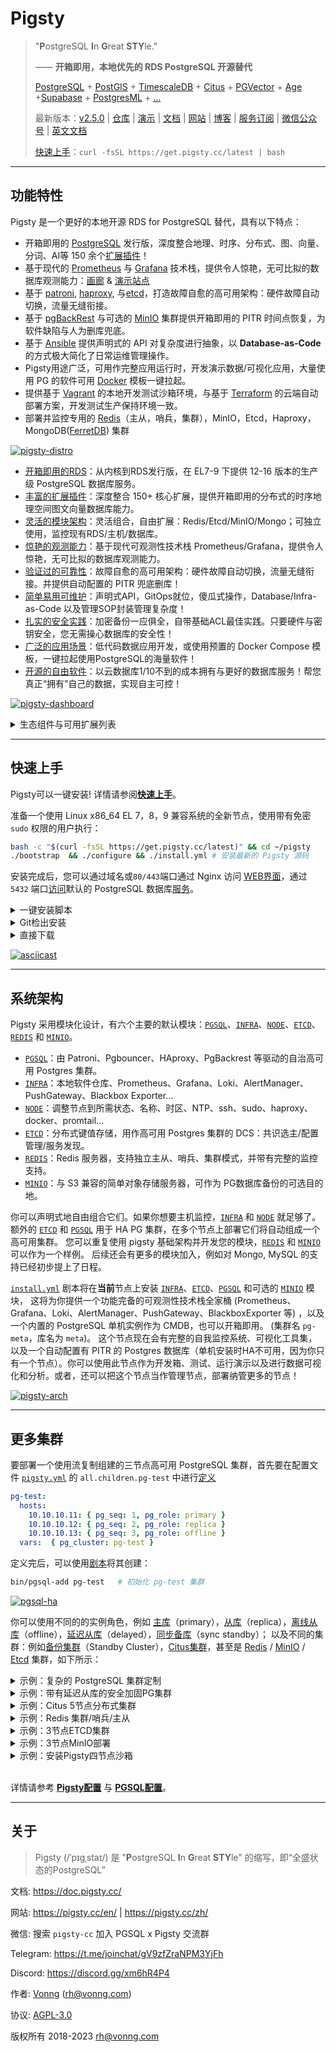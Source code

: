 # Pigsty

> "**P**ostgreSQL **I**n **G**reat **STY**le."
>
> —— **开箱即用，本地优先的 RDS PostgreSQL 开源替代**
>
> [PostgreSQL](https://www.postgresql.org/) + [PostGIS](https://postgis.net/) + [TimescaleDB](https://www.timescale.com/) + [Citus](https://www.citusdata.com/) + [PGVector](https://github.com/pgvector/pgvector) + [Age](https://age.apache.org/) +[Supabase](https://github.com/Vonng/pigsty/tree/master/app/supabase) + [PostgresML](https://github.com/Vonng/pigsty/tree/master/app/pgml) + [...](docs/PGSQL-EXTENSION.md)
>
> 最新版本：[v2.5.0](https://github.com/Vonng/pigsty/releases/tag/v2.5.0) | [仓库](https://github.com/Vonng/pigsty) | [演示](https://demo.pigsty.cc) | [文档](https://doc.pigsty.cc/) | [网站](https://pigsty.cc/zh/) | [博客](https://pigsty.cc/zh/blog) | [服务订阅](https://pigsty.cc/zh/docs/support/) | [微信公众号](https://mp.weixin.qq.com/s/-E_-HZ7LvOze5lmzy3QbQA)  | [英文文档](/)
>
> [快速上手](INSTALL.md)：`curl -fsSL https://get.pigsty.cc/latest | bash`


----------------

## 功能特性

Pigsty 是一个更好的本地开源 RDS for PostgreSQL 替代，具有以下特点：

- 开箱即用的 [PostgreSQL](https://www.postgresql.org/) 发行版，深度整合地理、时序、分布式、图、向量、分词、AI等 150 余个[扩展插件](PGSQL-EXTENSION.md)！
- 基于现代的 [Prometheus](https://prometheus.io/) 与 [Grafana](https://grafana.com/) 技术栈，提供令人惊艳，无可比拟的数据库观测能力：[画廊](https://github.com/Vonng/pigsty/wiki/Gallery) & [演示站点](https://demo.pigsty.cc)
- 基于 [patroni](https://patroni.readthedocs.io/en/latest/), [haproxy](http://www.haproxy.org/), 与[etcd](https://etcd.io/)，打造故障自愈的高可用架构：硬件故障自动切换，流量无缝衔接。
- 基于 [pgBackRest](https://pgbackrest.org/) 与可选的 [MinIO](https://min.io/) 集群提供开箱即用的 PITR 时间点恢复，为软件缺陷与人为删库兜底。
- 基于 [Ansible](https://www.ansible.com/) 提供声明式的 API 对复杂度进行抽象，以 **Database-as-Code** 的方式极大简化了日常运维管理操作。
- Pigsty用途广泛，可用作完整应用运行时，开发演示数据/可视化应用，大量使用 PG 的软件可用 [Docker](https://www.docker.com/) 模板一键拉起。
- 提供基于 [Vagrant](https://www.vagrantup.com/) 的本地开发测试沙箱环境，与基于 [Terraform](https://www.terraform.io/) 的云端自动部署方案，开发测试生产保持环境一致。
- 部署并监控专用的 [Redis](https://redis.io/)（主从，哨兵，集群），MinIO，Etcd，Haproxy，MongoDB([FerretDB](https://www.ferretdb.io/)) 集群

[![pigsty-distro](https://github.com/Vonng/pigsty/assets/8587410/a0550ad2-7bb9-4051-8758-9e5e3b294e54)](FEATURE.md)

- [开箱即用的RDS](FEATURE.md#开箱即用的rds)：从内核到RDS发行版，在 EL7-9 下提供 12-16 版本的生产级 PostgreSQL 数据库服务。
- [丰富的扩展插件](FEATURE.md#丰富的扩展插件)：深度整合 150+ 核心扩展，提供开箱即用的分布式的时序地理空间图文向量数据库能力。
- [灵活的模块架构](FEATURE.md#灵活的模块架构)：灵活组合，自由扩展：Redis/Etcd/MinIO/Mongo；可独立使用，监控现有RDS/主机/数据库。
- [惊艳的观测能力](FEATURE.md#惊艳的观测能力)：基于现代可观测性技术栈 Prometheus/Grafana，提供令人惊艳，无可比拟的数据库观测能力。
- [验证过的可靠性](FEATURE.md#验证过的可靠性)：故障自愈的高可用架构：硬件故障自动切换，流量无缝衔接。并提供自动配置的 PITR 兜底删库！
- [简单易用可维护](FEATURE.md#简单易用可维护)：声明式API，GitOps就位，傻瓜式操作，Database/Infra-as-Code 以及管理SOP封装管理复杂度！
- [扎实的安全实践](FEATURE.md#扎实的安全实践)：加密备份一应俱全，自带基础ACL最佳实践。只要硬件与密钥安全，您无需操心数据库的安全性！
- [广泛的应用场景](FEATURE.md#广泛的应用场景)：低代码数据应用开发，或使用预置的 Docker Compose 模板，一键拉起使用PostgreSQL的海量软件！
- [开源的自由软件](FEATURE.md#开源的自由软件)：以云数据库1/10不到的成本拥有与更好的数据库服务！帮您真正“拥有”自己的数据，实现自主可控！

[![pigsty-dashboard](https://github.com/Vonng/pigsty/assets/8587410/cd4e6620-bc36-44dc-946b-b9ae56f93c90)](https://demo.pigsty.cc)

<details><summary>生态组件与可用扩展列表</summary>

Pigsty has over **150+** [extensions](PGSQL-EXTENSION.md) pre-compiled and packaged, including some not included in the official PGDG repo. Some of the most potent extensions are:

- PostGIS：地理空间扩展，GIS 事实标准
- TimescaleDB：添加时序/持续聚合/分布式/列存储/自动压缩的能力
- PGVector / PG Embedding：添加 AI 向量/嵌入数据类型支持，以及 ivfflat 与 hnsw 索引。
- Citus：将经典的主从PG集群原地改造为一个水平分片的分布式数据库集群。
- Apache AGE：图数据库扩展，为 PostgreSQL 添加 OpenCypher 查询支持，类似 Neo4J
- PG GraphQL：为 PostgreSQL 添加原生内建的 GraphQL 查询语言支持。
- zhparser： 添加中文分词支持，用于支持类似 ElasticSearch 的全文搜索功能。
- [Supabase](https://github.com/Vonng/pigsty/tree/master/app/supabase)：基于 PostgreSQL 的开源的 Firebase 替代。
- [FerretDB](https://github.com/Vonng/pigsty/tree/master/app/ferretdb)：基于 PostgreSQL 的开源 MongoDB 替代。
- [PostgresML](https://github.com/Vonng/pigsty/tree/master/app/pgml)：使用SQL完成经典机器学习算法，调用大语言模型。

[![pigsty-extension](https://github.com/Vonng/pigsty/assets/8587410/91dfee81-3193-4505-b33f-0c5949dabf02)](PGSQL-EXTENSION.md)

| 名称                       | 版本 | 来源   | 类型 | 说明                                                    |
| ---------------------------- | :-----: | :--------: | :----: |------------------------------------------------------------ |
| **age**                      | 1.4.0   | **PIGSTY**  | FEAT      | **Apache AGE， 图数据库扩展** |
| **embedding**                | 0.3.6   | **PIGSTY**  | FEAT      | **使用 HNSW 算法的向量相似度检索扩展** |
| **http**                     | 1.6     | **PIGSTY**  | FEAT      | **HTTP 客户端**，允许在数据库内收发HTTP请求 |
| pg_tle                       | 1.2.0   | **PIGSTY**  | FEAT      | AWS 可信语言扩展 |
| roaringbitmap                | 0.5     | **PIGSTY**  | FEAT      | 支持Roaring Bitmaps |
| **zhparser**                 | 2.2     | **PIGSTY**  | FEAT      | **中文全文搜索解析器** |
| **pgml**                     | 2.7.9   | **PIGSTY**  | FEAT      | **PostgresML**: 利用 SQL 的表达能力，结合最先进的机器学习算法和预训练模型，在高性能数据库中运行 |
|   pg_net                     | 0.7.2   | **PIGSTY**  | FEAT      | 用 SQL 进行异步非阻塞HTTP/HTTPS 请求的扩展 |
| vault                        | 0.2.9   | **PIGSTY**  | FEAT      | 在 Vault 中存储加密凭证的扩展 |
| **pg_graphql**               | 1.3.0   | **PIGSTY**  | FEAT      | **PG内的GraphQL支持** |
| **hydra**                    | 1.0.0   | **PIGSTY**  | FEAT      | **开源列式存储扩展** |
| credcheck                    | 2.1.0   | PGDG        | ADMIN     | 明文凭证检查器 |
| **pg_cron**                  | 1.5     | PGDG        | ADMIN     | **定时任务调度器** |
| pg_background                | 1.0     | PGDG        | ADMIN     | 在后台运行 SQL 查询 |
| pg_jobmon                    | 1.4.1   | PGDG        | ADMIN     | 记录和监控函数 |
| pg_readonly                  | 1.0.0   | PGDG        | ADMIN     | 将集群设置为只读 |
| **pg_repack**                | 1.4.8   | PGDG        | ADMIN     | **在线垃圾清理与表膨胀治理** |
| pg_squeeze                   | 1.5     | PGDG        | ADMIN     | 从关系中删除未使用空间 |
| pgfincore                    | 1.2     | PGDG        | ADMIN     | 检查和管理操作系统缓冲区缓存 |
| **pglogical**                | 2.4.3   | PGDG        | ADMIN     | **第三方逻辑复制支持** |
| pglogical_origin             | 1.0.0   | PGDG        | ADMIN     | 用于从 Postgres 9.4 升级时的兼容性虚拟扩展 |
| prioritize                   | 1.0     | PGDG        | ADMIN     | 获取和设置 PostgreSQL 后端的优先级 |
| set_user                     | 4.0.1   | PGDG        | AUDIT     | 增加了日志记录的 SET ROLE |
| **passwordcracklib**         | 3.0.0   | PGDG        | AUDIT     | **强制密码策略** |
| pgaudit                      | 1.7     | PGDG        | AUDIT     | 提供审计功能 |
| pgcryptokey                  | 1.0     | PGDG        | AUDIT     | 密钥管理 |
| hdfs_fdw                     | 2.0.5   | PGDG        | FDW       | hdfs 外部数据包装器 |
| mongo_fdw                    | 1.1     | PGDG        | FDW       | MongoDB 外部数据包装器 |
| multicorn                    | 2.4     | PGDG        | FDW       | 用 Python 3.6 编写字定义的外部数据源包装器 |
| mysql_fdw                    | 1.2     | PGDG        | FDW       | MySQL外部数据包装器 |
| pgbouncer_fdw                | 0.4     | PGDG        | FDW       | 用 SQL 查询 pgbouncer 统计信息，执行 pgbouncer 命令。 |
| sqlite_fdw                   | 1.1     | PGDG        | FDW       | SQLite 外部数据包装器 |
| tds_fdw                      | 2.0.3   | PGDG        | FDW       | TDS 数据库（Sybase/SQL Server）外部数据包装器 |
| emaj                         | 4.2.0   | PGDG        | FEAT      | 让数据库的子集具有细粒度日志和时间旅行功能 |
| periods                      | 1.2     | PGDG        | FEAT      | 为 PERIODs 和 SYSTEM VERSIONING 提供标准 SQL 功能 |
| pg_ivm                       | 1.5     | PGDG        | FEAT      | 增量维护的物化视图 |
| pgq                          | 3.5     | PGDG        | FEAT      | 通用队列的PG实现 |
| pgsodium                     | 3.1.8   | PGDG        | FEAT      | 表数据加密存储 TDE |
| **timescaledb**              | 2.11.2  | PGDG        | FEAT      | **时序数据库扩展插件** |
| **wal2json**                 | 2.5.1   | PGDG        | FEAT      | **用逻辑解码捕获 JSON 格式的 CDC 变更** |
| **vector**                   | 0.5.0   | PGDG        | FEAT      | **向量数据类型和 ivfflat / hnsw 访问方法** |
| count_distinct               | 3.0.1   | PGDG        | FUNC      | COUNT(DISTINCT ...) 聚合的替代方案，可与 HashAggregate 一起使用 |
| ddlx                         | 0.23    | PGDG        | FUNC      | DDL 提取器 |
| extra_window_functions       | 1.0     | PGDG        | FUNC      | 额外的窗口函数 |
| mysqlcompat                  | 0.0.7   | PGDG        | FUNC      | MySQL 兼容性函数 |
| orafce                       | 4.5     | PGDG        | FUNC      | 模拟 Oracle RDBMS 的一部分函数和包的函数和运算符 |
| pgsql_tweaks                 | 0.10.0  | PGDG        | FUNC      | 一些便利函数与视图 |
| tdigest                      | 1.4.0   | PGDG        | FUNC      | tdigest 聚合函数 |
| topn                         | 2.4.0   | PGDG        | FUNC      | top-n JSONB 的类型 |
| unaccent                     | 1.1     | PGDG        | FUNC      | 删除重音的文本搜索字典 |
| address_standardizer         | 3.3.3   | PGDG        | GIS       | 地址标准化函数。 |
| address_standardizer_data_us | 3.3.3   | PGDG        | GIS       | 地址标准化函数：美国数据集示例 |
| **postgis**                  | 3.3.3   | PGDG        | GIS       | PostGIS 几何和地理空间扩展 |
| postgis_raster               | 3.3.3   | PGDG        | GIS       | PostGIS 光栅类型和函数 |
| postgis_sfcgal               | 3.3.3   | PGDG        | GIS       | PostGIS SFCGAL 函数 |
| postgis_tiger_geocoder       | 3.3.3   | PGDG        | GIS       | PostGIS tiger 地理编码器和反向地理编码器 |
| postgis_topology             | 3.3.3   | PGDG        | GIS       | PostGIS 拓扑空间类型和函数 |
| amcheck                      | 1.3     | PGDG        | INDEX     | 校验关系完整性 |
| bloom                        | 1.0     | PGDG        | INDEX     | bloom 索引-基于指纹的索引 |
| hll                          | 2.16    | PGDG        | INDEX     | hyperloglog 数据类型 |
| pgtt                         | 2.10.0  | PGDG        | INDEX     | 全局临时表功能 |
| rum                          | 1.3     | PGDG        | INDEX     | RUM 索引访问方法 |
| hstore_plperl                | 1.0     | PGDG        | LANG      | 在 hstore 和 plperl 之间转换 |
| hstore_plperlu               | 1.0     | PGDG        | LANG      | 在 hstore 和 plperlu 之间转换 |
| plpgsql_check                | 2.3     | PGDG        | LANG      | 对 plpgsql 函数进行扩展检查 |
| plsh                         | 2       | PGDG        | LANG      | PL/sh 程序语言 |
| **citus**                    | 12.0-1  | PGDG        | SHARD     | **Citus 分布式数据库** |
| citus_columnar               | 11.3-1  | PGDG        | SHARD     | **Citus 列式存储** |
| pg_fkpart                    | 1.7     | PGDG        | SHARD     | 按外键实用程序进行表分区的扩展 |
| pg_partman                   | 4.7.3   | PGDG        | SHARD     | 用于按时间或 ID 管理分区表的扩展 |
| plproxy                      | 2.10.0  | PGDG        | SHARD     | 作为过程语言实现的数据库分区 |
| hypopg                       | 1.4.0   | PGDG        | STAT      | 假设索引，用于创建一个虚拟索引检验执行计划 |
| logerrors                    | 2.1     | PGDG        | STAT      | 用于收集日志文件中消息统计信息的函数 |
| pg_auth_mon                  | 1.1     | PGDG        | STAT      | 监控每个用户的连接尝试 |
| pg_permissions               | 1.1     | PGDG        | STAT      | 查看对象权限并将其与期望状态进行比较 |
| pg_qualstats                 | 2.0.4   | PGDG        | STAT      | 收集有关 quals 的统计信息的扩展 |
| pg_stat_kcache               | 2.2.2   | PGDG        | STAT      | 内核统计信息收集 |
| pg_stat_monitor              | 2.0     | PGDG        | STAT      | pg_stat_monitor 是基于 PostgreSQL contrib 模块 pg_stat_statements 的 PostgreSQL 查询性能监控工具。pg_stat_monitor 提供了聚合统计、客户端信息、计划详细信息（包括计划）和直方图信息。|
| pg_store_plans               | 1.7     | PGDG        | STAT      | 跟踪所有执行的 SQL 语句的计划统计信息 |
| pg_track_settings            | 2.1.2   | PGDG        | STAT      | 跟踪设置更改 |
| pg_wait_sampling             | 1.1     | PGDG        | STAT      | 基于采样的等待事件统计 |
| pldbgapi                     | 1.1     | PGDG        | STAT      | 用于调试 PL/pgSQL 函数的服务器端支持 |
| plprofiler                   | 4.2     | PGDG        | STAT      | 剖析 PL/pgSQL 函数 |
| powa                         | 4.1.4   | PGDG        | STAT      | PostgreSQL 工作负载分析器-核心 |
| system_stats                 | 1.0     | PGDG        | STAT      | PostgreSQL 的系统统计函数 |
| citext                       | 1.6     | PGDG        | TYPE      | 用于不区分大小写字符字符串的数据类型 |
| geoip                        | 0.2.4   | PGDG        | TYPE      | IP 地理位置扩展（围绕 MaxMind GeoLite 数据集的包装器） |
| ip4r                         | 2.4     | PGDG        | TYPE      | PostgreSQL 的 IPv4/v6 和 IPv4/v6 范围索引类型 |
| pg_uuidv7                    | 1.1     | PGDG        | TYPE      | UUIDv7 支持 |
| pgmp                         | 1.1     | PGDG        | TYPE      | 多精度算术扩展 |
| semver                       | 0.32.1  | PGDG        | TYPE      | 语义版本号数据类型 |
| timestamp9                   | 1.3.0   | PGDG        | TYPE      | 纳秒分辨率时间戳 |
| unit                         | 7       | PGDG        | TYPE      | SI 国标单位扩展 |
| lo                           | 1.1     | CONTRIB     | ADMIN     | 大对象维护 |
| old_snapshot                 | 1.0     | CONTRIB     | ADMIN     | 支持 old_snapshot_threshold 的实用程序 |
| pg_prewarm                   | 1.2     | CONTRIB     | ADMIN     | 预热关系数据 |
| pg_surgery                   | 1.0     | CONTRIB     | ADMIN     | 对损坏的关系进行手术 |
| dblink                       | 1.2     | CONTRIB     | FDW       | 从数据库内连接到其他 PostgreSQL 数据库 |
| file_fdw                     | 1.0     | CONTRIB     | FDW       | 访问外部文件的外部数据包装器 |
| postgres_fdw                 | 1.1     | CONTRIB     | FDW       | 用于远程 PostgreSQL 服务器的外部数据包装器 |
| autoinc                      | 1.0     | CONTRIB     | FUNC      | 用于自动递增字段的函数 |
| dict_int                     | 1.0     | CONTRIB     | FUNC      | 用于整数的文本搜索字典模板 |
| dict_xsyn                    | 1.0     | CONTRIB     | FUNC      | 用于扩展同义词处理的文本搜索字典模板 |
| earthdistance                | 1.1     | CONTRIB     | FUNC      | 计算地球表面上的大圆距离 |
| fuzzystrmatch                | 1.1     | CONTRIB     | FUNC      | 确定字符串之间的相似性和距离 |
| insert_username              | 1.0     | CONTRIB     | FUNC      | 用于跟踪谁更改了表的函数 |
| intagg                       | 1.1     | CONTRIB     | FUNC      | 整数聚合器和枚举器（过时） |
| intarray                     | 1.5     | CONTRIB     | FUNC      | 1维整数数组的额外函数、运算符和索引支持 |
| moddatetime                  | 1.0     | CONTRIB     | FUNC      | 跟踪最后修改时间 |
| pg_trgm                      | 1.6     | CONTRIB     | FUNC      | 文本相似度测量函数与模糊检索 |
| pgcrypto                     | 1.3     | CONTRIB     | FUNC      | 实用加解密函数 |
| refint                       | 1.0     | CONTRIB     | FUNC      | 实现引用完整性的函数 |
| tablefunc                    | 1.0     | CONTRIB     | FUNC      | 交叉表函数 |
| tcn                          | 1.0     | CONTRIB     | FUNC      | 用触发器通知变更 |
| tsm_system_rows              | 1.0     | CONTRIB     | FUNC      | 接受行数限制的 TABLESAMPLE 方法 |
| tsm_system_time              | 1.0     | CONTRIB     | FUNC      | 接受毫秒数限制的 TABLESAMPLE 方法 |
| uuid-ossp                    | 1.1     | CONTRIB     | FUNC      | 生成通用唯一标识符（UUIDs） |
| btree_gin                    | 1.3     | CONTRIB     | INDEX     | 用GIN索引常见数据类型 |
| btree_gist                   | 1.7     | CONTRIB     | INDEX     | 用GiST索引常见数据类型 |
| bool_plperl                  | 1.0     | CONTRIB     | LANG      | 在 bool 和 plperl 之间转换 |
| bool_plperlu                 | 1.0     | CONTRIB     | LANG      | 在 bool 和 plperlu 之间转换 |
| hstore_plpython3u            | 1.0     | CONTRIB     | LANG      | 在 hstore 和 plpython3u 之间转换 |
| jsonb_plperl                 | 1.0     | CONTRIB     | LANG      | 在 jsonb 和 plperl 之间转换 |
| jsonb_plperlu                | 1.0     | CONTRIB     | LANG      | 在 jsonb 和 plperlu 之间转换 |
| jsonb_plpython3u             | 1.0     | CONTRIB     | LANG      | 在 jsonb 和 plpython3u 之间转换 |
| ltree_plpython3u             | 1.0     | CONTRIB     | LANG      | 在 ltree 和 plpython3u 之间转换 |
| plperl                       | 1.0     | CONTRIB     | LANG      | PL/Perl 存储过程语言 |
| plperlu                      | 1.0     | CONTRIB     | LANG      | PL/PerlU 存储过程语言（未受信/高权限） |
| plpgsql                      | 1.0     | CONTRIB     | LANG      | PL/pgSQL 程序设计语言 |
| plpython3u                   | 1.0     | CONTRIB     | LANG      | PL/Python3 存储过程语言（未受信/高权限） |
| pltcl                        | 1.0     | CONTRIB     | LANG      | PL/TCL 存储过程语言 |
| pltclu                       | 1.0     | CONTRIB     | LANG      | PL/TCL 存储过程语言（未受信/高权限） |
| pageinspect                  | 1.11    | CONTRIB     | STAT      | 检查数据库页面二进制内容 |
| pg_buffercache               | 1.3     | CONTRIB     | STAT      | 检查共享缓冲区缓存 |
| pg_freespacemap              | 1.2     | CONTRIB     | STAT      | 检查自由空间映射的内容（FSM） |
| **pg_stat_statements**       | 1.10    | CONTRIB     | STAT      | 跟踪所有执行的 SQL 语句的计划和执行统计信息 |
| pg_visibility                | 1.2     | CONTRIB     | STAT      | 检查可见性图（VM）和页面级可见性信息 |
| pg_walinspect                | 1.0     | CONTRIB     | STAT      | 用于检查 PostgreSQL WAL 日志内容的函数 |
| pgrowlocks                   | 1.2     | CONTRIB     | STAT      | 显示行级锁信息 |
| pgstattuple                  | 1.5     | CONTRIB     | STAT      | 显示元组级统计信息 |
| sslinfo                      | 1.2     | CONTRIB     | STAT      | 关于 SSL 证书的信息 |
| cube                         | 1.5     | CONTRIB     | TYPE      | 用于存储多维立方体的数据类型 |
| hstore                       | 1.8     | CONTRIB     | TYPE      | 用于存储（键，值）对集合的数据类型 |
| isn                          | 1.2     | CONTRIB     | TYPE      | 用于国际产品编号标准的数据类型 |
| ltree                        | 1.2     | CONTRIB     | TYPE      | 用于表示分层树状结构的数据类型 |
| prefix                       | 1.2.0   | CONTRIB     | TYPE      | 前缀树数据类型 |
| seg                          | 1.4     | CONTRIB     | TYPE      | 表示线段或浮点间隔的数据类型 |
| xml2                         | 1.1     | CONTRIB     | TYPE      | XPath 查询和 XSLT |

</details>



----------------

## 快速上手

Pigsty可以一键安装! 详情请参阅[**快速上手**](install)。

准备一个使用 Linux x86_64 EL 7，8，9 兼容系统的全新节点，使用带有免密 `sudo` 权限的用户执行：

```bash
bash -c "$(curl -fsSL https://get.pigsty.cc/latest)" && cd ~/pigsty   
./bootstrap  && ./configure && ./install.yml # 安装最新的 Pigsty 源码
```

安装完成后，您可以通过域名或`80/443`端口通过 Nginx 访问 [WEB界面](INFRA#概览)，通过 `5432` 端口[访问](PGSQL-SVC#单机用户)默认的 PostgreSQL 数据库[服务](PGSQL-SVC#服务概述)。


<details><summary>一键安装脚本</summary>

```bash
$ curl https://get.pigsty.cc/latest | bash
...
[Checking] ===========================================
[ OK ] SOURCE from CDN due to GFW
FROM CDN    : bash -c "$(curl -fsSL https://get.pigsty.cc/latest)"
FROM GITHUB : bash -c "$(curl -fsSL https://raw.githubusercontent.com/Vonng/pigsty/master/bin/latest)"
[Downloading] ===========================================
[ OK ] download pigsty source code from CDN
[ OK ] $ curl -SL https://get.pigsty.cc/v2.5.0/pigsty-v2.5.0.tgz
...
MD5: d5dc4a51efc81932a03d7c010d0d5d64  /tmp/pigsty-v2.5.0.tgz
[Extracting] ===========================================
[ OK ] extract '/tmp/pigsty-v2.5.0.tgz' to '/home/vagrant/pigsty'
[ OK ] $ tar -xf /tmp/pigsty-v2.5.0.tgz -C ~;
[Reference] ===========================================
Official Site:   https://pigsty.cc
Get Started:     https://doc.pigsty.cc/#/INSTALL
Documentation:   https://doc.pigsty.cc
Github Repo:     https://github.com/Vonng/pigsty
Public Demo:     https://demo.pigsty.cc
[Proceeding] ===========================================
cd ~/pigsty      # entering pigsty home directory before proceeding
./bootstrap      # install ansible & download the optional offline packages
./configure      # preflight-check and generate config according to your env
./install.yml    # install pigsty on this node and init it as the admin node
[ OK ] ~/pigsty is ready to go now!
```

</details>


<details><summary>Git检出安装</summary>

你也可以使用 `git` 来下载安装 Pigsty 源代码，不要忘了检出特定的版本。

```bash
git clone https://github.com/Vonng/pigsty;
cd pigsty; git checkout v2.5.0
```

</details>


<details><summary>直接下载</summary>

您还可以直接从 GitHub 发布页面下载源代码包与离线软件包：

```bash
# 执行 Github 上的下载脚本
bash -c "$(curl -fsSL https://raw.githubusercontent.com/Vonng/pigsty/master/bin/latest)"

# 或者直接使用 curl 从 GitHub 上下载
curl -L https://github.com/Vonng/pigsty/releases/download/v2.5.0/pigsty-v2.5.0.tgz -o ~/pigsty.tgz                 # 源码包
curl -L https://github.com/Vonng/pigsty/releases/download/v2.5.0/pigsty-pkg-v2.5.0.el9.x86_64.tgz -o /tmp/pkg.tgz  # EL9 离线软件包
curl -L https://github.com/Vonng/pigsty/releases/download/v2.5.0/pigsty-pkg-v2.5.0.el8.x86_64.tgz -o /tmp/pkg.tgz  # EL8 离线软件包
curl -L https://github.com/Vonng/pigsty/releases/download/v2.5.0/pigsty-pkg-v2.5.0.el7.x86_64.tgz -o /tmp/pkg.tgz  # EL7 离线软件包

# 对于中国大陆用户来说，也可以选择从中国 CDN 下载
curl -L https://get.pigsty.cc/v2.5.0/pigsty-v2.5.0.tgz -o ~/pigsty.tgz                 # 源码包
curl -L https://get.pigsty.cc/v2.5.0/pigsty-pkg-v2.5.0.el9.x86_64.tgz -o /tmp/pkg.tgz  # EL9 离线软件包
curl -L https://get.pigsty.cc/v2.5.0/pigsty-pkg-v2.5.0.el8.x86_64.tgz -o /tmp/pkg.tgz  # EL8 离线软件包
curl -L https://get.pigsty.cc/v2.5.0/pigsty-pkg-v2.5.0.el7.x86_64.tgz -o /tmp/pkg.tgz  # EL7 离线软件包
```

</details>

[![asciicast](https://asciinema.org/a/603609.svg)](https://asciinema.org/a/603609)



----------------

## 系统架构

Pigsty 采用模块化设计，有六个主要的默认模块：[`PGSQL`](pgsql)、[`INFRA`](infra)、[`NODE`](node)、[`ETCD`](etcd)、[`REDIS`](redis) 和 [`MINIO`](minio)。

* [`PGSQL`](pgsql)：由 Patroni、Pgbouncer、HAproxy、PgBackrest 等驱动的自治高可用 Postgres 集群。
* [`INFRA`](infra)：本地软件仓库、Prometheus、Grafana、Loki、AlertManager、PushGateway、Blackbox Exporter...
* [`NODE`](node)：调整节点到所需状态、名称、时区、NTP、ssh、sudo、haproxy、docker、promtail...
* [`ETCD`](etcd)：分布式键值存储，用作高可用 Postgres 集群的 DCS：共识选主/配置管理/服务发现。
* [`REDIS`](redis)：Redis 服务器，支持独立主从、哨兵、集群模式，并带有完整的监控支持。
* [`MINIO`](minio)：与 S3 兼容的简单对象存储服务器，可作为 PG数据库备份的可选目的地。

你可以声明式地自由组合它们。如果你想要主机监控，[`INFRA`](infra) 和 [`NODE`](node) 就足够了。
额外的 [`ETCD`](etcd) 和 [`PGSQL`](pgsql) 用于 HA PG 集群，在多个节点上部署它们将自动组成一个高可用集群。
您可以重复使用 pigsty 基础架构并开发您的模块，[`REDIS`](redis) 和 [`MINIO`](minio) 可以作为一个样例。
后续还会有更多的模块加入，例如对 Mongo, MySQL 的支持已经初步提上了日程。

[`install.yml`](https://github.com/Vonng/pigsty/blob/master/install.yml) 剧本将在**当前**节点上安装 [`INFRA`](infra)、[`ETCD`](etcd)、[`PGSQL`](pgsql) 和可选的 [`MINIO`](minio) 模块，
这将为你提供一个功能完备的可观测性技术栈全家桶 (Prometheus、Grafana、Loki、AlertManager、PushGateway、BlackboxExporter 等) ，以及一个内置的 PostgreSQL 单机实例作为 CMDB，也可以开箱即用。 (集群名 `pg-meta`，库名为 `meta`)。
这个节点现在会有完整的自我监控系统、可视化工具集，以及一个自动配置有 PITR 的 Postgres 数据库（单机安装时HA不可用，因为你只有一个节点）。你可以使用此节点作为开发箱、测试、运行演示以及进行数据可视化和分析。或者，还可以把这个节点当作管理节点，部署纳管更多的节点！

[![pigsty-arch](https://github.com/Vonng/pigsty/assets/8587410/7b226641-e61b-4e79-bc31-759204778bd5)](ARCH.md)




----------------

## 更多集群

要部署一个使用流复制组建的三节点高可用 PostgreSQL 集群，首先要在配置文件 [`pigsty.yml`](https://github.com/Vonng/pigsty/blob/master/pigsty.yml) 的 `all.children.pg-test` 中进行[定义](https://github.com/Vonng/pigsty/blob/master/pigsty.yml#L54)

```yaml 
pg-test:
  hosts:
    10.10.10.11: { pg_seq: 1, pg_role: primary }
    10.10.10.12: { pg_seq: 2, pg_role: replica }
    10.10.10.13: { pg_seq: 3, pg_role: offline }
  vars:  { pg_cluster: pg-test }
```

定义完后，可以使用[剧本](playbook)将其创建：

```bash
bin/pgsql-add pg-test   # 初始化 pg-test 集群 
```

[![pgsql-ha](https://github.com/Vonng/pigsty/assets/8587410/645501d1-384e-4009-b41b-8488654f17d3)](PGSQL-ARCH.md)

你可以使用不同的的实例角色，例如 [主库](PGSQL-CONF#读写主库)（primary），[从库](PGSQL-CONF#只读从库)（replica），[离线从库](PGSQL-CONF#读写主库)（offline），[延迟从库](PGSQL-CONF#延迟集群)（delayed），[同步备库](PGSQL-CONF#同步备库)（sync standby）；
以及不同的集群：例如[备份集群](PGSQL-CONF#备份集群)（Standby Cluster），[Citus集群](PGSQL-CONF#citus集群)，甚至是 [Redis](REDIS) / [MinIO](MINIO) / [Etcd](ETCD) 集群，如下所示：


<details><summary>示例：复杂的 PostgreSQL 集群定制</summary>

```yaml
pg-meta:
  hosts: { 10.10.10.10: { pg_seq: 1, pg_role: primary , pg_offline_query: true } }
  vars:
    pg_cluster: pg-meta
    pg_databases:                       # define business databases on this cluster, array of database definition
      - name: meta                      # REQUIRED, `name` is the only mandatory field of a database definition
        baseline: cmdb.sql              # optional, database sql baseline path, (relative path among ansible search path, e.g files/)
        pgbouncer: true                 # optional, add this database to pgbouncer database list? true by default
        schemas: [pigsty]               # optional, additional schemas to be created, array of schema names
        extensions:                     # optional, additional extensions to be installed: array of `{name[,schema]}`
          - { name: postgis , schema: public }
          - { name: timescaledb }
        comment: pigsty meta database   # optional, comment string for this database
        owner: postgres                # optional, database owner, postgres by default
        template: template1            # optional, which template to use, template1 by default
        encoding: UTF8                 # optional, database encoding, UTF8 by default. (MUST same as template database)
        locale: C                      # optional, database locale, C by default.  (MUST same as template database)
        lc_collate: C                  # optional, database collate, C by default. (MUST same as template database)
        lc_ctype: C                    # optional, database ctype, C by default.   (MUST same as template database)
        tablespace: pg_default         # optional, default tablespace, 'pg_default' by default.
        allowconn: true                # optional, allow connection, true by default. false will disable connect at all
        revokeconn: false              # optional, revoke public connection privilege. false by default. (leave connect with grant option to owner)
        register_datasource: true      # optional, register this database to grafana datasources? true by default
        connlimit: -1                  # optional, database connection limit, default -1 disable limit
        pool_auth_user: dbuser_meta    # optional, all connection to this pgbouncer database will be authenticated by this user
        pool_mode: transaction         # optional, pgbouncer pool mode at database level, default transaction
        pool_size: 64                  # optional, pgbouncer pool size at database level, default 64
        pool_size_reserve: 32          # optional, pgbouncer pool size reserve at database level, default 32
        pool_size_min: 0               # optional, pgbouncer pool size min at database level, default 0
        pool_max_db_conn: 100          # optional, max database connections at database level, default 100
      - { name: grafana  ,owner: dbuser_grafana  ,revokeconn: true ,comment: grafana primary database }
      - { name: bytebase ,owner: dbuser_bytebase ,revokeconn: true ,comment: bytebase primary database }
      - { name: kong     ,owner: dbuser_kong     ,revokeconn: true ,comment: kong the api gateway database }
      - { name: gitea    ,owner: dbuser_gitea    ,revokeconn: true ,comment: gitea meta database }
      - { name: wiki     ,owner: dbuser_wiki     ,revokeconn: true ,comment: wiki meta database }
    pg_users:                           # define business users/roles on this cluster, array of user definition
      - name: dbuser_meta               # REQUIRED, `name` is the only mandatory field of a user definition
        password: DBUser.Meta           # optional, password, can be a scram-sha-256 hash string or plain text
        login: true                     # optional, can log in, true by default  (new biz ROLE should be false)
        superuser: false                # optional, is superuser? false by default
        createdb: false                 # optional, can create database? false by default
        createrole: false               # optional, can create role? false by default
        inherit: true                   # optional, can this role use inherited privileges? true by default
        replication: false              # optional, can this role do replication? false by default
        bypassrls: false                # optional, can this role bypass row level security? false by default
        pgbouncer: true                 # optional, add this user to pgbouncer user-list? false by default (production user should be true explicitly)
        connlimit: -1                   # optional, user connection limit, default -1 disable limit
        expire_in: 3650                 # optional, now + n days when this role is expired (OVERWRITE expire_at)
        expire_at: '2030-12-31'         # optional, YYYY-MM-DD 'timestamp' when this role is expired  (OVERWRITTEN by expire_in)
        comment: pigsty admin user      # optional, comment string for this user/role
        roles: [dbrole_admin]           # optional, belonged roles. default roles are: dbrole_{admin,readonly,readwrite,offline}
        parameters: {}                  # optional, role level parameters with `ALTER ROLE SET`
        pool_mode: transaction          # optional, pgbouncer pool mode at user level, transaction by default
        pool_connlimit: -1              # optional, max database connections at user level, default -1 disable limit
      - {name: dbuser_view     ,password: DBUser.Viewer   ,pgbouncer: true ,roles: [dbrole_readonly], comment: read-only viewer for meta database}
      - {name: dbuser_grafana  ,password: DBUser.Grafana  ,pgbouncer: true ,roles: [dbrole_admin]    ,comment: admin user for grafana database   }
      - {name: dbuser_bytebase ,password: DBUser.Bytebase ,pgbouncer: true ,roles: [dbrole_admin]    ,comment: admin user for bytebase database  }
      - {name: dbuser_kong     ,password: DBUser.Kong     ,pgbouncer: true ,roles: [dbrole_admin]    ,comment: admin user for kong api gateway   }
      - {name: dbuser_gitea    ,password: DBUser.Gitea    ,pgbouncer: true ,roles: [dbrole_admin]    ,comment: admin user for gitea service      }
      - {name: dbuser_wiki     ,password: DBUser.Wiki     ,pgbouncer: true ,roles: [dbrole_admin]    ,comment: admin user for wiki.js service    }
    pg_services:                        # extra services in addition to pg_default_services, array of service definition
      # standby service will route {ip|name}:5435 to sync replica's pgbouncer (5435->6432 standby)
      - name: standby                   # required, service name, the actual svc name will be prefixed with `pg_cluster`, e.g: pg-meta-standby
        port: 5435                      # required, service exposed port (work as kubernetes service node port mode)
        ip: "*"                         # optional, service bind ip address, `*` for all ip by default
        selector: "[]"                  # required, service member selector, use JMESPath to filter inventory
        dest: default                   # optional, destination port, default|postgres|pgbouncer|<port_number>, 'default' by default
        check: /sync                    # optional, health check url path, / by default
        backup: "[? pg_role == `primary`]"  # backup server selector
        maxconn: 3000                   # optional, max allowed front-end connection
        balance: roundrobin             # optional, haproxy load balance algorithm (roundrobin by default, other: leastconn)
        options: 'inter 3s fastinter 1s downinter 5s rise 3 fall 3 on-marked-down shutdown-sessions slowstart 30s maxconn 3000 maxqueue 128 weight 100'
    pg_hba_rules:
      - {user: dbuser_view , db: all ,addr: infra ,auth: pwd ,title: 'allow grafana dashboard access cmdb from infra nodes'}
    pg_vip_enabled: true
    pg_vip_address: 10.10.10.2/24
    pg_vip_interface: eth1
    node_crontab:  # make a full backup 1 am everyday
      - '00 01 * * * postgres /pg/bin/pg-backup full'

```

</details>

<details><summary>示例：带有延迟从库的安全加固PG集群</summary>

```yaml
pg-meta:      # 3 instance postgres cluster `pg-meta`
  hosts:
    10.10.10.10: { pg_seq: 1, pg_role: primary }
    10.10.10.11: { pg_seq: 2, pg_role: replica }
    10.10.10.12: { pg_seq: 3, pg_role: replica , pg_offline_query: true }
  vars:
    pg_cluster: pg-meta
    pg_conf: crit.yml
    pg_users:
      - { name: dbuser_meta , password: DBUser.Meta   , pgbouncer: true , roles: [ dbrole_admin ] , comment: pigsty admin user }
      - { name: dbuser_view , password: DBUser.Viewer , pgbouncer: true , roles: [ dbrole_readonly ] , comment: read-only viewer for meta database }
    pg_databases:
      - {name: meta ,baseline: cmdb.sql ,comment: pigsty meta database ,schemas: [pigsty] ,extensions: [{name: postgis, schema: public}, {name: timescaledb}]}
    pg_default_service_dest: postgres
    pg_services:
      - { name: standby ,src_ip: "*" ,port: 5435 , dest: default ,selector: "[]" , backup: "[? pg_role == `primary`]" }
    pg_vip_enabled: true
    pg_vip_address: 10.10.10.2/24
    pg_vip_interface: eth1
    pg_listen: '${ip},${vip},${lo}'
    patroni_ssl_enabled: true
    pgbouncer_sslmode: require
    pgbackrest_method: minio
    pg_libs: 'timescaledb, $libdir/passwordcheck, pg_stat_statements, auto_explain' # add passwordcheck extension to enforce strong password
    pg_default_roles:                 # default roles and users in postgres cluster
      - { name: dbrole_readonly  ,login: false ,comment: role for global read-only access     }
      - { name: dbrole_offline   ,login: false ,comment: role for restricted read-only access }
      - { name: dbrole_readwrite ,login: false ,roles: [dbrole_readonly]               ,comment: role for global read-write access }
      - { name: dbrole_admin     ,login: false ,roles: [pg_monitor, dbrole_readwrite]  ,comment: role for object creation }
      - { name: postgres     ,superuser: true  ,expire_in: 7300                        ,comment: system superuser }
      - { name: replicator ,replication: true  ,expire_in: 7300 ,roles: [pg_monitor, dbrole_readonly]   ,comment: system replicator }
      - { name: dbuser_dba   ,superuser: true  ,expire_in: 7300 ,roles: [dbrole_admin]  ,pgbouncer: true ,pool_mode: session, pool_connlimit: 16 , comment: pgsql admin user }
      - { name: dbuser_monitor ,roles: [pg_monitor] ,expire_in: 7300 ,pgbouncer: true ,parameters: {log_min_duration_statement: 1000 } ,pool_mode: session ,pool_connlimit: 8 ,comment: pgsql monitor user }
    pg_default_hba_rules:             # postgres host-based auth rules by default
      - {user: '${dbsu}'    ,db: all         ,addr: local     ,auth: ident ,title: 'dbsu access via local os user ident'  }
      - {user: '${dbsu}'    ,db: replication ,addr: local     ,auth: ident ,title: 'dbsu replication from local os ident' }
      - {user: '${repl}'    ,db: replication ,addr: localhost ,auth: ssl   ,title: 'replicator replication from localhost'}
      - {user: '${repl}'    ,db: replication ,addr: intra     ,auth: ssl   ,title: 'replicator replication from intranet' }
      - {user: '${repl}'    ,db: postgres    ,addr: intra     ,auth: ssl   ,title: 'replicator postgres db from intranet' }
      - {user: '${monitor}' ,db: all         ,addr: localhost ,auth: pwd   ,title: 'monitor from localhost with password' }
      - {user: '${monitor}' ,db: all         ,addr: infra     ,auth: ssl   ,title: 'monitor from infra host with password'}
      - {user: '${admin}'   ,db: all         ,addr: infra     ,auth: ssl   ,title: 'admin @ infra nodes with pwd & ssl'   }
      - {user: '${admin}'   ,db: all         ,addr: world     ,auth: cert  ,title: 'admin @ everywhere with ssl & cert'   }
      - {user: '+dbrole_readonly',db: all    ,addr: localhost ,auth: ssl   ,title: 'pgbouncer read/write via local socket'}
      - {user: '+dbrole_readonly',db: all    ,addr: intra     ,auth: ssl   ,title: 'read/write biz user via password'     }
      - {user: '+dbrole_offline' ,db: all    ,addr: intra     ,auth: ssl   ,title: 'allow etl offline tasks from intranet'}
    pgb_default_hba_rules:            # pgbouncer host-based authentication rules
      - {user: '${dbsu}'    ,db: pgbouncer   ,addr: local     ,auth: peer  ,title: 'dbsu local admin access with os ident'}
      - {user: 'all'        ,db: all         ,addr: localhost ,auth: pwd   ,title: 'allow all user local access with pwd' }
      - {user: '${monitor}' ,db: pgbouncer   ,addr: intra     ,auth: ssl   ,title: 'monitor access via intranet with pwd' }
      - {user: '${monitor}' ,db: all         ,addr: world     ,auth: deny  ,title: 'reject all other monitor access addr' }
      - {user: '${admin}'   ,db: all         ,addr: intra     ,auth: ssl   ,title: 'admin access via intranet with pwd'   }
      - {user: '${admin}'   ,db: all         ,addr: world     ,auth: deny  ,title: 'reject all other admin access addr'   }
      - {user: 'all'        ,db: all         ,addr: intra     ,auth: ssl   ,title: 'allow all user intra access with pwd' }

# OPTIONAL delayed cluster for pg-meta
pg-meta-delay:                    # delayed instance for pg-meta (1 hour ago)
  hosts: { 10.10.10.13: { pg_seq: 1, pg_role: primary, pg_upstream: 10.10.10.10, pg_delay: 1h } }
  vars: { pg_cluster: pg-meta-delay }
```

</details>

<details><summary>示例：Citus 5节点分布式集群</summary>

```yaml
all:
  children:
    pg-citus0: # citus coordinator, pg_group = 0
      hosts: { 10.10.10.10: { pg_seq: 1, pg_role: primary } }
      vars: { pg_cluster: pg-citus0 , pg_group: 0 }
    pg-citus1: # citus data node 1
      hosts: { 10.10.10.11: { pg_seq: 1, pg_role: primary } }
      vars: { pg_cluster: pg-citus1 , pg_group: 1 }
    pg-citus2: # citus data node 2
      hosts: { 10.10.10.12: { pg_seq: 1, pg_role: primary } }
      vars: { pg_cluster: pg-citus2 , pg_group: 2 }
    pg-citus3: # citus data node 3, with an extra replica
      hosts:
        10.10.10.13: { pg_seq: 1, pg_role: primary }
        10.10.10.14: { pg_seq: 2, pg_role: replica }
      vars: { pg_cluster: pg-citus3 , pg_group: 3 }
  vars:                               # global parameters for all citus clusters
    pg_mode: citus                    # pgsql cluster mode: citus
    pg_shard: pg-citus                # citus shard name: pg-citus
    patroni_citus_db: meta            # citus distributed database name
    pg_dbsu_password: DBUser.Postgres # all dbsu password access for citus cluster
    pg_users: [ { name: dbuser_meta ,password: DBUser.Meta ,pgbouncer: true ,roles: [ dbrole_admin ] } ]
    pg_databases: [ { name: meta ,extensions: [ { name: citus }, { name: postgis }, { name: timescaledb } ] } ]
    pg_hba_rules:
      - { user: 'all' ,db: all  ,addr: 127.0.0.1/32 ,auth: ssl ,title: 'all user ssl access from localhost' }
      - { user: 'all' ,db: all  ,addr: intra        ,auth: ssl ,title: 'all user ssl access from intranet'  }
```


</details>

<details><summary>示例：Redis 集群/哨兵/主从</summary>

```yaml
redis-ms: # redis classic primary & replica
  hosts: { 10.10.10.10: { redis_node: 1 , redis_instances: { 6379: { }, 6380: { replica_of: '10.10.10.10 6379' } } } }
  vars: { redis_cluster: redis-ms ,redis_password: 'redis.ms' ,redis_max_memory: 64MB }

redis-meta: # redis sentinel x 3
  hosts: { 10.10.10.11: { redis_node: 1 , redis_instances: { 26379: { } ,26380: { } ,26381: { } } } }
  vars:
    redis_cluster: redis-meta
    redis_password: 'redis.meta'
    redis_mode: sentinel
    redis_max_memory: 16MB
    redis_sentinel_monitor: # primary list for redis sentinel, use cls as name, primary ip:port
      - { name: redis-ms, host: 10.10.10.10, port: 6379 ,password: redis.ms, quorum: 2 }

redis-test: # redis native cluster: 3m x 3s
  hosts:
    10.10.10.12: { redis_node: 1 ,redis_instances: { 6379: { } ,6380: { } ,6381: { } } }
    10.10.10.13: { redis_node: 2 ,redis_instances: { 6379: { } ,6380: { } ,6381: { } } }
  vars: { redis_cluster: redis-test ,redis_password: 'redis.test' ,redis_mode: cluster, redis_max_memory: 32MB }
```

</details>

<details><summary>示例：3节点ETCD集群</summary>

```yaml
etcd: # dcs service for postgres/patroni ha consensus
  hosts:  # 1 node for testing, 3 or 5 for production
    10.10.10.10: { etcd_seq: 1 }  # etcd_seq required
    10.10.10.11: { etcd_seq: 2 }  # assign from 1 ~ n
    10.10.10.12: { etcd_seq: 3 }  # odd number please
  vars: # cluster level parameter override roles/etcd
    etcd_cluster: etcd  # mark etcd cluster name etcd
    etcd_safeguard: false # safeguard against purging
    etcd_clean: true # purge etcd during init process
```

</details>

<details><summary>示例：3节点MinIO部署</summary>

```yaml
minio:
  hosts:
    10.10.10.10: { minio_seq: 1 }
    10.10.10.11: { minio_seq: 2 }
    10.10.10.12: { minio_seq: 3 }
  vars:
    minio_cluster: minio
    minio_data: '/data{1...2}'          # 每个节点使用两块磁盘
    minio_node: '${minio_cluster}-${minio_seq}.pigsty' # 节点名称的模式
    haproxy_services:
      - name: minio                     # [必选] 服务名称，需要唯一
        port: 9002                      # [必选] 服务端口，需要唯一
        options:
          - option httpchk
          - option http-keep-alive
          - http-check send meth OPTIONS uri /minio/health/live
          - http-check expect status 200
        servers:
          - { name: minio-1 ,ip: 10.10.10.10 , port: 9000 , options: 'check-ssl ca-file /etc/pki/ca.crt check port 9000' }
          - { name: minio-2 ,ip: 10.10.10.11 , port: 9000 , options: 'check-ssl ca-file /etc/pki/ca.crt check port 9000' }
          - { name: minio-3 ,ip: 10.10.10.12 , port: 9000 , options: 'check-ssl ca-file /etc/pki/ca.crt check port 9000' }
```

</details>

<details><summary>示例：安装Pigsty四节点沙箱</summary>

[![asciicast](https://asciinema.org/a/566220.svg)](https://asciinema.org/a/566220)

</details><br>

详情请参考 [**Pigsty配置**](config) 与 [**PGSQL配置**](pgsql-conf)。




----------------

## 关于

> Pigsty (/ˈpɪɡˌstaɪ/) 是 "**P**ostgreSQL **I**n **G**reat **STY**le" 的缩写，即“全盛状态的PostgreSQL”

文档: https://doc.pigsty.cc/

网站: https://pigsty.cc/en/ | https://pigsty.cc/zh/

微信: 搜索 `pigsty-cc` 加入 PGSQL x Pigsty 交流群

Telegram: https://t.me/joinchat/gV9zfZraNPM3YjFh

Discord: https://discord.gg/xm6hR4P4

作者: [Vonng](https://vonng.com/en) ([rh@vonng.com](mailto:rh@vonng.com))

协议: [AGPL-3.0](LICENSE)

版权所有 2018-2023 rh@vonng.com